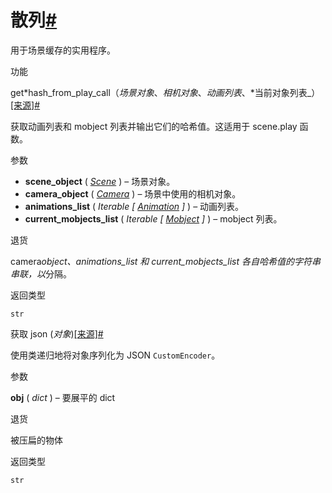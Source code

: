 # 散列[#](#module-manim.utils.hashing "此标题的固定链接")

用于场景缓存的实用程序。

功能

get*hash_from_play_call（*场景对象*、*相机对象*、*动画列表*、*当前对象列表\_）[\[来源\]](../_modules/manim/utils/hashing.html#get_hash_from_play_call)[#](#manim.utils.hashing.get_hash_from_play_call "此定义的固定链接")

获取动画列表和 mobject 列表并输出它们的哈希值。这适用于 scene.play 函数。

参数

- **scene_object** ( [_Scene_](manim.scene.scene.Scene.html#manim.scene.scene.Scene "手动场景.场景.场景") ) – 场景对象。
- **camera_object** ( [_Camera_](manim.camera.camera.Camera.html#manim.camera.camera.Camera "manim.camera.camera.Camera") ) – 场景中使用的相机对象。
- **animations_list** ( _Iterable_ _\[_ [_Animation_](manim.animation.animation.Animation.html#manim.animation.animation.Animation "manim.animation.animation.Animation") _\]_ ) – 动画列表。
- **current_mobjects_list** ( _Iterable_ _\[_ [_Mobject_](manim.mobject.mobject.Mobject.html#manim.mobject.mobject.Mobject "manim.mobject.mobject.Mobject") _\]_ ) – mobject 列表。

退货

camera*object、animations_list 和 current_mobjects_list 各自哈希值的字符串串联，以*分隔。

返回类型

`str`

获取 json (_对象_)[\[来源\]](../_modules/manim/utils/hashing.html#get_json)[#](#manim.utils.hashing.get_json "此定义的固定链接")

使用类递归地将对象序列化为 JSON `CustomEncoder`。

参数

**obj** ( _dict_ ) – 要展平的 dict

退货

被压扁的物体

返回类型

`str`
